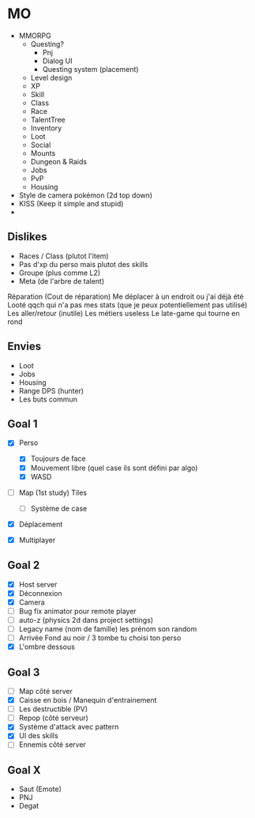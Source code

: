 # MO

- MMORPG
    - Questing?
        - Pnj
        - Dialog UI
        - Questing system (placement)
    - Level design
    - XP
    - Skill
    - Class
    - Race
    - TalentTree
    - Inventory
    - Loot
    - Social
    - Mounts
    - Dungeon & Raids
    - Jobs
    - PvP
    - Housing
- Style de camera pokémon (2d top down)
- KISS (Keep it simple and stupid)
- 


## Dislikes

- Races / Class (plutot l'item)
- Pas d'xp du perso mais plutot des skills
- Groupe (plus comme L2)
- Meta (de l'arbre de talent)


Réparation (Cout de réparation)
Me déplacer à un endroit ou j'ai déjà été
Looté qqch qui n'a pas mes stats (que je peux potentiellement pas utilisé)
Les aller/retour (inutile)
Les métiers useless
Le late-game qui tourne en rond

## Envies 
- Loot
- Jobs
- Housing
- Range DPS (hunter)
- Les buts commun

## Goal 1

- [x] Perso
    - [x] Toujours de face
    - [x] Mouvement libre (quel case ils sont défini par algo)
    - [x] WASD
- [ ] Map (1st study) Tiles
    - [ ] Système de case
- [x] Déplacement
- [x] Multiplayer


## Goal 2

- [x]  Host server
- [x]  Déconnexion
- [x]  Camera
- [ ]  Bug fix animator pour remote player
- [ ]  auto-z (physics 2d dans project settings)
- [ ]  Legacy name (nom de famille) les prénom son random
- [ ]  Arrivée Fond au noir / 3 tombe tu choisi ton perso
- [x]  L'ombre dessous

## Goal 3

- [ ]  Map côté server
- [x]  Caisse en bois / Manequin d'entrainement
- [ ]  Les destructible (PV)
- [ ]  Repop (côté serveur)
- [x]  Système d'attack avec pattern
- [x]  UI des skills
- [ ]  Ennemis côté server

## Goal X

- Saut (Emote)
- PNJ
- Degat